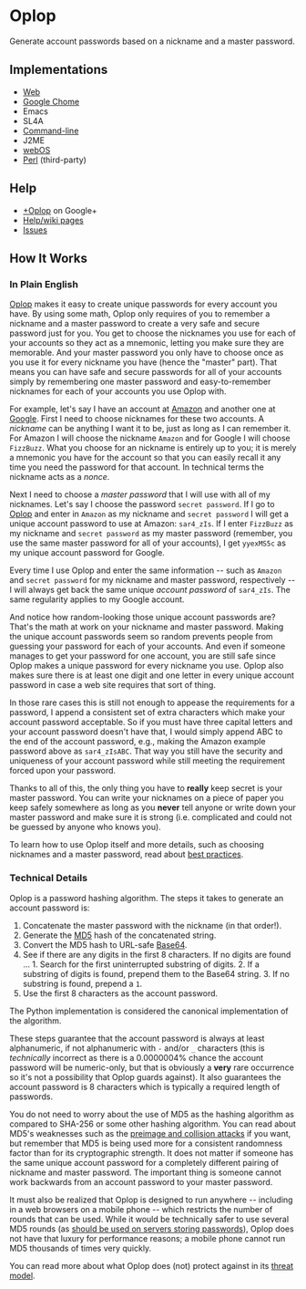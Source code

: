 # Oplop

Generate account passwords based on a nickname and a master password.

## Implementations

* [Web](https://oplop.appspot.com)
* [Google Chome](https://chrome.google.com/webstore/detail/oplop/bjgihiafnlohlfegcngpknnjidiikblj)
* Emacs
* SL4A
* [Command-line](https://pypi.python.org/pypi/Oplop)
* J2ME
* [webOS](http://developer.palm.com/webChannel/index.php?packageid=com.googlecode.oplop)
* [Perl](http://search.cpan.org/~mdom/Digest-Oplop/) (third-party)


## Help

* [+Oplop](https://plus.google.com/107738569015002517928/posts) on Google+
* [Help/wiki pages](https://github.com/brettcannon/oplop/wiki)
* [Issues](https://github.com/brettcannon/oplop/issues)


## How It Works

### In Plain English

[Oplop](http://oplop.mobi) makes it easy to create unique passwords for every account you have. By using some math, Oplop only requires of you to remember a nickname and a master password to create a very safe and secure password just for you. You get to choose the nicknames you use for each of your accounts so they act as a mnemonic, letting you make sure they are memorable. And your master password you only have to choose once as you use it for every nickname you have (hence the "master" part). That means you can have safe and secure passwords for all of your accounts simply by remembering one master password and easy-to-remember nicknames for each of your accounts you use Oplop with.

For example, let's say I have an account at [Amazon](http://www.amazon.com) and another one at [Google](http://www.google.com). First I need to choose nicknames for these two accounts. A _nickname_ can be anything I want it to be, just as long as I can remember it. For Amazon I will choose the nickname `Amazon` and for Google I will choose `FizzBuzz`. What you choose for an nickname is entirely up to you; it is merely a mnemonic you have for the account so that you can easily recall it any time you need the password for that account. In technical terms the nickname acts as a _nonce_.

Next I need to choose a _master password_ that I will use with all of my nicknames. Let's say I choose the password `secret password`. If I go to [Oplop](https://oplop.appspot.com/) and enter in `Amazon` as my nickname and `secret password` I will get a unique account password to use at Amazon: `sar4_zIs`. If I enter `FizzBuzz` as my nickname and `secret password` as my master password (remember, you use the same master password for all of your accounts), I get `yyexMS5c` as my unique account password for Google.

Every time I use Oplop and enter the same information -- such as `Amazon` and `secret password` for my nickname and master password, respectively -- I will always get back the same unique _account password_ of `sar4_zIs`. The same regularity applies to my Google account.

And notice how random-looking those unique account passwords are? That's the math at work on your nickname and master password. Making the unique account passwords seem so random prevents people from guessing your password for each of your accounts. And even if someone manages to get your password for one account, you are still safe since Oplop makes a unique password for every nickname you use. Oplop also makes sure there is at least one digit and one letter in every unique account password in case a web site requires that sort of thing.

In those rare cases this is still not enough to appease the requirements for a password, I append a consistent set of extra characters which make your account password acceptable. So if you must have three capital letters and your account password doesn't have that, I would simply append ABC to the end of the account password, e.g., making the Amazon example password above as `sar4_zIsABC`. That way you still have the security and uniqueness of your account password while still meeting the requirement forced upon your password.

Thanks to all of this, the only thing you have to **really** keep secret is your master password. You can write your nicknames on a piece of paper you keep safely somewhere as long as you **never** tell anyone or write down your master password and make sure it is strong (i.e. complicated and could not be guessed by anyone who knows you).

To learn how to use Oplop itself and more details, such as choosing nicknames and a master password, read about [best practices](https://github.com/brettcannon/oplop/wiki/Best-Practices).

### Technical Details

Oplop is a password hashing algorithm. The steps it takes to generate an account password is:

  1. Concatenate the master password with the nickname (in that order!).
  2. Generate the [MD5](http://en.wikipedia.org/wiki/MD5) hash of the concatenated string.
  3. Convert the MD5 hash to URL-safe [Base64](http://en.wikipedia.org/wiki/Base_64).
  4. See if there are any digits in the first 8 characters. If no digits are found ...
    1. Search for the first uninterrupted substring of digits.
    2. If a substring of digits is found, prepend them to the Base64 string.
    3. If no substring is found, prepend a `1`.
  5. Use the first 8 characters as the account password.

The Python implementation is considered the canonical implementation of the algorithm.

These steps guarantee that the account password is always at least alphanumeric, if not alphanumeric with `-` and/or `_` characters (this is _technically_ incorrect as there is a 0.0000004% chance the account password will be numeric-only, but that is obviously a **very** rare occurrence so it's not a possibility that Oplop guards against). It also guarantees the account password is 8 characters which is typically a required length of passwords.

You do not need to worry about the use of MD5 as the hashing algorithm as compared to SHA-256 or some other hashing algorithm. You can read about MD5's weaknesses such as the [preimage and collision attacks](http://www.cryptography.com/cnews/hash.html) if you want, but remember that MD5 is being used more for a consistent randomness factor than for its cryptographic strength. It does not matter if someone has the same unique account password for a completely different pairing of nickname and master password. The important thing is someone cannot work backwards from an account password to your master password.

It must also be realized that Oplop is designed to run anywhere -- including in a web browsers on a mobile phone -- which restricts the number of rounds that can be used. While it would be technically safer to use several MD5 rounds (as [should be used on servers storing passwords](http://chargen.matasano.com/chargen/2007/9/7/enough-with-the-rainbow-tables-what-you-need-to-know-about-s.html)), Oplop does not have that luxury for performance reasons; a mobile phone cannot run MD5 thousands of times very quickly.

You can read more about what Oplop does (not) protect against in its [threat model](https://github.com/brettcannon/oplop/wiki/Threat-Model).
